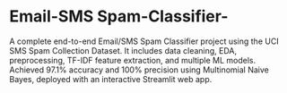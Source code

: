 # Email-SMS Spam-Classifier-
 A complete end-to-end Email/SMS Spam Classifier project using the UCI SMS Spam Collection Dataset. It includes data cleaning, EDA, preprocessing, TF-IDF feature extraction, and multiple ML models. Achieved 97.1% accuracy and 100% precision using Multinomial Naive Bayes, deployed with an interactive Streamlit web app.

